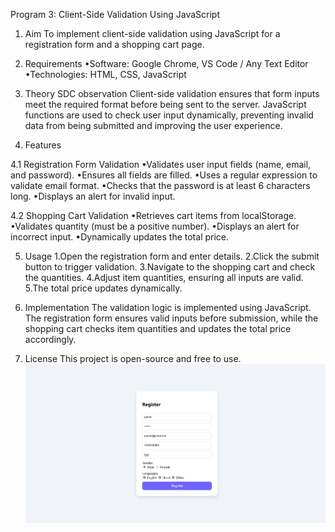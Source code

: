  Program 3: Client-Side Validation Using JavaScript


1. Aim
To implement client-side validation using JavaScript for a registration form and a shopping cart page.

2. Requirements
•Software: Google Chrome, VS Code / Any Text Editor
•Technologies: HTML, CSS, JavaScript

3. Theory
SDC observation
Client-side validation ensures that form inputs meet the required format before being sent to the server. JavaScript functions are used to check user input dynamically, preventing invalid data from being submitted and improving the user experience.

4. Features

4.1 Registration Form Validation
•Validates user input fields (name, email, and password).
•Ensures all fields are filled.
•Uses a regular expression to validate email format.
•Checks that the password is at least 6 characters long.
•Displays an alert for invalid input.

4.2 Shopping Cart Validation
•Retrieves cart items from localStorage.
•Validates quantity (must be a positive number).
•Displays an alert for incorrect input.
•Dynamically updates the total price.

5. Usage
1.Open the registration form and enter details.
2.Click the submit button to trigger validation.
3.Navigate to the shopping cart and check the quantities.
4.Adjust item quantities, ensuring all inputs are valid.
5.The total price updates dynamically.

6. Implementation
The validation logic is implemented using JavaScript. The registration form ensures valid inputs before submission, while the shopping cart checks item quantities and updates the total price accordingly.

7. License
This project is open-source and free to use.
![alt text](image.png)